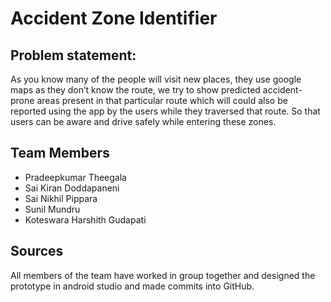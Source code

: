 # Accident Zone Identifier

## Problem statement:
As you know many of the people will visit new places, they use google maps as they don’t know the route, we try to show predicted accident-prone areas present in that particular route which will could also be reported using the app by the users while they traversed that route. So that users can be aware and drive safely while entering these zones.

## Team Members
- Pradeepkumar Theegala
- Sai Kiran Doddapaneni
- Sai Nikhil Pippara
- Sunil Mundru
- Koteswara Harshith Gudapati

## Sources
All members of the team have worked in group together and designed the prototype in android studio and made commits into GitHub.
